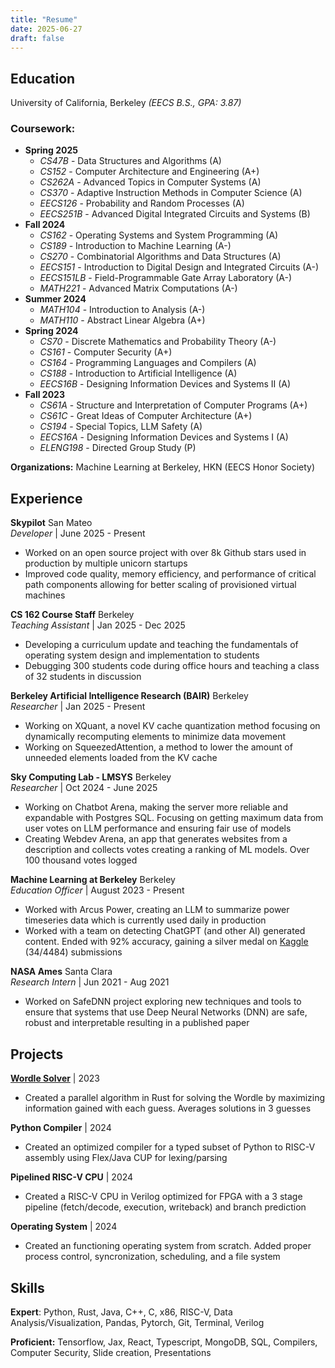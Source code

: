```yaml
---
title: "Resume"
date: 2025-06-27
draft: false
---
```


<div class="content">

<div class="resume-section">

## Education

University of California, Berkeley *(EECS B.S., GPA: 3.87)*

### Coursework:
- **Spring 2025**
  * *CS47B* - Data Structures and Algorithms (A)
  * *CS152* - Computer Architecture and Engineering (A+)
  * *CS262A* - Advanced Topics in Computer Systems (A)
  * *CS370* - Adaptive Instruction Methods in Computer Science (A)
  * *EECS126* - Probability and Random Processes (A)
  * *EECS251B* - Advanced Digital Integrated Circuits and Systems (B)
- **Fall 2024**
  * *CS162* - Operating Systems and System Programming (A)
  * *CS189* - Introduction to Machine Learning (A-)
  * *CS270* - Combinatorial Algorithms and Data Structures (A)
  * *EECS151* - Introduction to Digital Design and Integrated Circuits (A-)
  * *EECS151LB* - Field-Programmable Gate Array Laboratory (A-)
  * *MATH221* - Advanced Matrix Computations (A-)
- **Summer 2024**
  * *MATH104* - Introduction to Analysis (A-)
  * *MATH110* - Abstract Linear Algebra (A+)
- **Spring 2024**
  * *CS70* - Discrete Mathematics and Probability Theory (A-)
  * *CS161* - Computer Security (A+)
  * *CS164* - Programming Languages and Compilers (A)
  * *CS188* - Introduction to Artificial Intelligence (A)
  * *EECS16B* - Designing Information Devices and Systems II (A)
- **Fall 2023**
  * *CS61A* - Structure and Interpretation of Computer Programs (A+)
  * *CS61C* - Great Ideas of Computer Architecture (A+)
  * *CS194* - Special Topics, LLM Safety (A)
  * *EECS16A* - Designing Information Devices and Systems I (A)
  * *ELENG198* - Directed Group Study (P)

**Organizations:** Machine Learning at Berkeley, HKN (EECS Honor Society)

## Experience

**Skypilot** San Mateo  
*Developer* | June 2025 - Present

- Worked on an open source project with over 8k Github stars used in production by multiple unicorn startups
- Improved code quality, memory efficiency, and performance of critical path components allowing for better scaling of provisioned virtual machines

**CS 162 Course Staff** Berkeley  
*Teaching Assistant* | Jan 2025 - Dec 2025

- Developing a curriculum update and teaching the fundamentals of operating system design and implementation to students
- Debugging 300 students code during office hours and teaching a class of 32 students in discussion

**Berkeley Artificial Intelligence Research (BAIR)** Berkeley  
*Researcher* | Jan 2025 - Present

- Working on XQuant, a novel KV cache quantization method focusing on dynamically recomputing elements to minimize data movement
- Working on SqueezedAttention, a method to lower the amount of unneeded elements loaded from the KV cache

**Sky Computing Lab - LMSYS** Berkeley  
*Researcher* | Oct 2024 - June 2025

- Working on Chatbot Arena, making the server more reliable and expandable with Postgres SQL. Focusing on getting maximum data from user votes on LLM performance and ensuring fair use of models
- Creating Webdev Arena, an app that generates websites from a description and collects votes creating a ranking of ML models. Over 100 thousand votes logged

**Machine Learning at Berkeley** Berkeley  
*Education Officer* | August 2023 - Present

- Worked with Arcus Power, creating an LLM to summarize power timeseries data which is currently used daily in production
- Worked with a team on detecting ChatGPT (and other AI) generated content. Ended with 92% accuracy, gaining a silver medal on [Kaggle](https://www.kaggle.com/competitions/llm-detect-ai-generated-text/leaderboard) (34/4484) submissions

**NASA Ames** Santa Clara  
*Research Intern* | Jun 2021 - Aug 2021

- Worked on SafeDNN project exploring new techniques and tools to ensure that systems that use Deep Neural Networks (DNN) are safe, robust and interpretable resulting in a published paper

## Projects

**[Wordle Solver](https://github.com/lucamanolache/wordle)** | 2023
- Created a parallel algorithm in Rust for solving the Wordle by maximizing information gained with each guess. Averages solutions in 3 guesses

**Python Compiler** | 2024
- Created an optimized compiler for a typed subset of Python to RISC-V assembly using Flex/Java CUP for lexing/parsing

**Pipelined RISC-V CPU** | 2024
- Created a RISC-V CPU in Verilog optimized for FPGA with a 3 stage pipeline (fetch/decode, execution, writeback) and branch prediction

**Operating System** | 2024
- Created an functioning operating system from scratch. Added proper process control, syncronization, scheduling, and a file system

## Skills

**Expert**: Python, Rust, Java, C++, C, x86, RISC-V, Data Analysis/Visualization, Pandas, Pytorch, Git, Terminal, Verilog

**Proficient:** Tensorflow, Jax, React, Typescript, MongoDB, SQL, Compilers, Computer Security, Slide creation, Presentations
